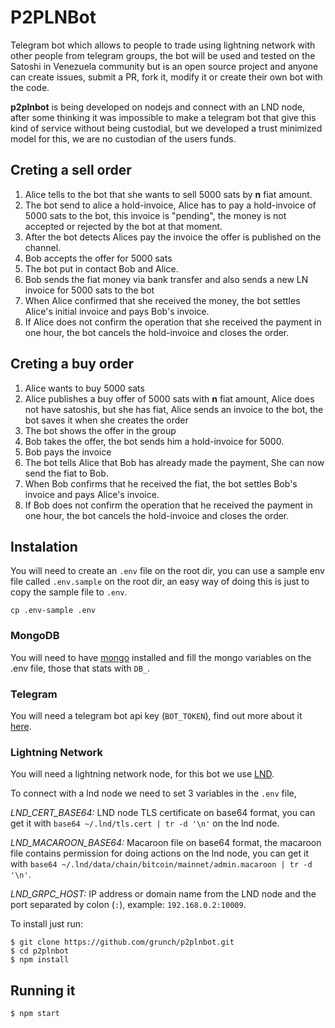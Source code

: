 # P2PLNBot
Telegram bot which allows to people to trade using lightning network with other people from telegram groups, the bot will be used and tested on the Satoshi in Venezuela community but is an open source project and anyone can create issues, submit a PR, fork it, modify it or create their own bot with the code.

**p2plnbot** is being developed on nodejs and connect with an LND node, after some thinking it was impossible to make a telegram bot that give this kind of service without being custodial, but we developed a trust minimized model for this, we are no custodian of the users funds.

## Creting a sell order
1. Alice tells to the bot that she wants to sell 5000 sats by **n** fiat amount.
2. The bot send to alice a hold-invoice, Alice has to pay a hold-invoice of 5000 sats to the bot, this invoice is "pending", the money is not accepted or rejected by the bot at that moment.
3. After the bot detects Alices pay the invoice the offer is published on the channel.
4. Bob accepts the offer for 5000 sats
5. The bot put in contact Bob and Alice.
6. Bob sends the fiat money via bank transfer and also sends a new LN invoice for 5000 sats to the bot
7. When Alice confirmed that she received the money, the bot settles Alice's initial invoice and pays Bob's invoice.
8. If Alice does not confirm the operation that she received the payment in one hour, the bot cancels the hold-invoice and closes the order.

## Creting a buy order
1. Alice wants to buy 5000 sats
2. Alice publishes a buy offer of 5000 sats with **n** fiat amount, Alice does not have satoshis, but she has fiat, Alice sends an invoice to the bot, the bot saves it when she creates the order
3. The bot shows the offer in the group
4. Bob takes the offer, the bot sends him a hold-invoice for 5000.
5. Bob pays the invoice
6. The bot tells Alice that Bob has already made the payment, She can now send the fiat to Bob.
7. When Bob confirms that he received the fiat, the bot settles Bob's invoice and pays Alice's invoice.
8. If Bob does not confirm the operation that he received the payment in one hour, the bot cancels the hold-invoice and closes the order.

## Instalation
You will need to create an `.env` file on the root dir, you can use a sample env file called `.env.sample` on the root dir, an easy way of doing this is just to copy the sample file to `.env`.

```
cp .env-sample .env
```

### MongoDB
You will need to have [mongo](https://www.mongodb.com) installed and fill the mongo variables on the .env file, those that stats with `DB_`.

### Telegram
You will need a telegram bot api key (`BOT_TOKEN`), find out more about it [here](https://core.telegram.org/bots/).

### Lightning Network
You will need a lightning network node, for this bot we use [LND](https://github.com/lightningnetwork/lnd/).

To connect with a lnd node we need to set 3 variables in the `.env` file,

*LND_CERT_BASE64:* LND node TLS certificate on base64 format, you can get it with `base64 ~/.lnd/tls.cert | tr -d '\n'` on the lnd node.

*LND_MACAROON_BASE64:* Macaroon file on base64 format, the macaroon file contains permission for doing actions on the lnd node, you can get it with `base64 ~/.lnd/data/chain/bitcoin/mainnet/admin.macaroon | tr -d '\n'`.

*LND_GRPC_HOST:* IP address or domain name from the LND node and the port separated by colon (`:`), example: `192.168.0.2:10009`.

To install just run:
```
$ git clone https://github.com/grunch/p2plnbot.git
$ cd p2plnbot
$ npm install
```
## Running it
```
$ npm start
```
